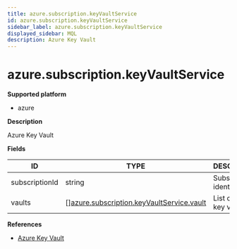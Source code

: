 ```yaml
---
title: azure.subscription.keyVaultService
id: azure.subscription.keyVaultService
sidebar_label: azure.subscription.keyVaultService
displayed_sidebar: MQL
description: Azure Key Vault
---
```


# azure.subscription.keyVaultService

**Supported platform**

- azure

**Description**

Azure Key Vault

**Fields**

| ID             | TYPE                                                                                              | DESCRIPTION              |
| -------------- | ------------------------------------------------------------------------------------------------- | ------------------------ |
| subscriptionId | string                                                                                            | Subscription identifier  |
| vaults         | &#91;&#93;[azure.subscription.keyVaultService.vault](azure.subscription.keyvaultservice.vault.md) | List of Azure key vaults |

**References**

- [Azure Key Vault](https://learn.microsoft.com/en-us/azure/key-vault/)
